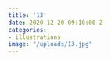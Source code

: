 ```yaml
---
title: '13'
date: 2020-12-20 09:10:00 Z
categories:
- illustrations
image: "/uploads/13.jpg"
---
```


